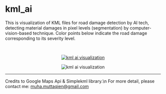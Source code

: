 # kml_ai
This is visualization of KML files for road damage detection by AI tech, detecting material damages in pixel levels (segmentation) by computer-vision-based technique. Color points below indicate the road damage corresponding to its severity level.

<br>

<p align="center">
  <a href="https://muhamuttaqien.github.io/kml_ai/display_kml.html" target="_blank">
    <img src="https://muhamuttaqien.github.io/kml_ai/satelite.png" alt="kml ai visualization">
  </a>
</p>

<p align="center">
  <img src="https://muhamuttaqien.github.io/kml_ai/road.png" alt="kml ai visualization">
</p>

<hr>

Credits to Google Maps Api & Simplekml library.\n
For more detail, please contact me: muha.muttaqien@gmail.com
